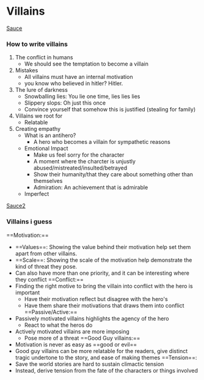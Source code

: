 # Villains
[Sauce](https://www.youtube.com/watch?v=54c8svkLHf4&ab_channel=FilmCourage)
### How to write villains
1. The conflict in humans
	- We should see the temptation to become a villain
2. Mistakes
	- All villains must have an internal motivation
	- you know who believed in hitler? Hitler.
3. The lure of darkness
	- Snowballing lies: You lie one time, lies lies lies
	- Slippery slops: Oh just this once
	- Convince yourself that somehow this is justified (stealing for family)
4. Villains we root for
	- Relatable
5. Creating empathy
	- What is an antihero?
		- A hero who becomes a villain for sympathetic reasons
	- Emotional Impact
		- Make us feel sorry for the character
		- A moment where the charcter is unjustly abused/mistreated/insulted/betrayed
		- Show their humanity/that they care about something other than themselves
		- Admiration: An achievement that is admirable
	- Imperfect

[Sauce2](https://www.youtube.com/watch?v=16eJZmW_cGE&ab_channel=HelloFutureMe)
### Villains i guess
==Motivation:==
- ==Values==: Showing the value behind their motivation help set them apart from other villains.
- ==Scale==: Showing the scale of the motivation help demonstrate the kind of threat they pose.
- Can also have more than one priority, and it can be interesting where they conflict
==Conflict:==
- Finding the right motive to bring the villain into conflict with the hero is important
	- Have their motivation reflect but disagree with the hero's
	- Have them share their motivations that draws them into conflict
==Passive/Active:==
- Passively motivated villains highlights the agency of the hero
	- React to what the heros do
- Actively motivated villains are more imposing
	- Pose more of a threat
==Good Guy villains:==
- Motivation is never as easy as ==good or evil==
- Good guy villains can be more relatable for the readers, give distinct tragic undertone to the story, and ease of making themes
==Tension==:
- Save the world stories are hard to sustain climactic tension
- Instead, derive tension from the fate of the characters or things involved